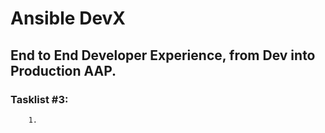 # Ansible DevX 
## End to End Developer Experience, from Dev into Production AAP.

### Tasklist #3:
        1. 